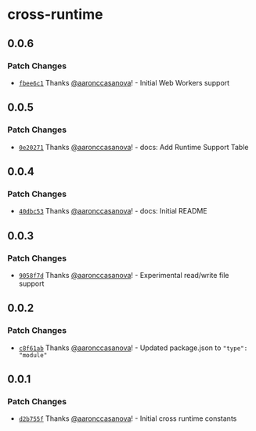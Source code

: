 # cross-runtime

## 0.0.6

### Patch Changes

- [`fbee6c1`](https://github.com/aaronccasanova/aacc/commit/fbee6c1443643fc3826610d97914e54925feb997)
  Thanks [@aaronccasanova](https://github.com/aaronccasanova)! - Initial Web
  Workers support

## 0.0.5

### Patch Changes

- [`0e20271`](https://github.com/aaronccasanova/aacc/commit/0e20271bd84c400cd6bcd25a6b0f88bf82823325)
  Thanks [@aaronccasanova](https://github.com/aaronccasanova)! - docs: Add
  Runtime Support Table

## 0.0.4

### Patch Changes

- [`40dbc53`](https://github.com/aaronccasanova/aacc/commit/40dbc532f6c830ce005accf203f395fc79144fcb)
  Thanks [@aaronccasanova](https://github.com/aaronccasanova)! - docs: Initial
  README

## 0.0.3

### Patch Changes

- [`9058f7d`](https://github.com/aaronccasanova/aacc/commit/9058f7d4f281cf6ad694e0d4056534634ec61161)
  Thanks [@aaronccasanova](https://github.com/aaronccasanova)! - Experimental
  read/write file support

## 0.0.2

### Patch Changes

- [`c8f61ab`](https://github.com/aaronccasanova/aacc/commit/c8f61ab1ec1ae00a980b111ca97c0d7a0b79877c)
  Thanks [@aaronccasanova](https://github.com/aaronccasanova)! - Updated
  package.json to `"type": "module"`

## 0.0.1

### Patch Changes

- [`d2b755f`](https://github.com/aaronccasanova/aacc/commit/d2b755f2b1f6210edd28869bc9feed2a672d3f9b)
  Thanks [@aaronccasanova](https://github.com/aaronccasanova)! - Initial cross
  runtime constants
